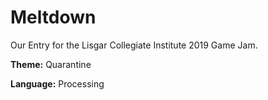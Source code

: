 # Meltdown

Our Entry for the Lisgar Collegiate Institute 2019 Game Jam.

**Theme:** Quarantine

**Language:** Processing
